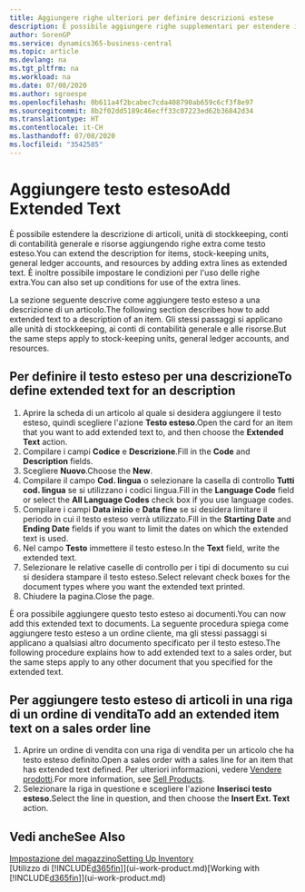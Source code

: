 ```yaml
---
title: Aggiungere righe ulteriori per definire descrizioni estese
description: È possibile aggiungere righe supplementari per estendere il testo standard che descrive un articolo, un conto C/G e altri dati.
author: SorenGP
ms.service: dynamics365-business-central
ms.topic: article
ms.devlang: na
ms.tgt_pltfrm: na
ms.workload: na
ms.date: 07/08/2020
ms.author: sgroespe
ms.openlocfilehash: 0b611a4f2bcabec7cda408790ab659c6cf3f8e97
ms.sourcegitcommit: 8b2f02dd5189c46ecff33c07223ed62b36842d34
ms.translationtype: HT
ms.contentlocale: it-CH
ms.lasthandoff: 07/08/2020
ms.locfileid: "3542585"
---
```

# <a name="add-extended-text"></a><span data-ttu-id="b89db-103">Aggiungere testo esteso</span><span class="sxs-lookup"><span data-stu-id="b89db-103">Add Extended Text</span></span>

<span data-ttu-id="b89db-104">È possibile estendere la descrizione di articoli, unità di stockkeeping, conti di contabilità generale e risorse aggiungendo righe extra come testo esteso.</span><span class="sxs-lookup"><span data-stu-id="b89db-104">You can extend the description for items, stock-keeping units, general ledger accounts, and resources by adding extra lines as extended text.</span></span> <span data-ttu-id="b89db-105">È inoltre possibile impostare le condizioni per l'uso delle righe extra.</span><span class="sxs-lookup"><span data-stu-id="b89db-105">You can also set up conditions for use of the extra lines.</span></span>  

<span data-ttu-id="b89db-106">La sezione seguente descrive come aggiungere testo esteso a una descrizione di un articolo.</span><span class="sxs-lookup"><span data-stu-id="b89db-106">The following section describes how to add extended text to a description of an item.</span></span> <span data-ttu-id="b89db-107">Gli stessi passaggi si applicano alle unità di stockkeeping, ai conti di contabilità generale e alle risorse.</span><span class="sxs-lookup"><span data-stu-id="b89db-107">But the same steps apply to stock-keeping units, general ledger accounts, and resources.</span></span>  

## <a name="to-define-extended-text-for-an-description"></a><span data-ttu-id="b89db-108">Per definire il testo esteso per una descrizione</span><span class="sxs-lookup"><span data-stu-id="b89db-108">To define extended text for an description</span></span>

1. <span data-ttu-id="b89db-109">Aprire la scheda di un articolo al quale si desidera aggiungere il testo esteso, quindi scegliere l'azione **Testo esteso**.</span><span class="sxs-lookup"><span data-stu-id="b89db-109">Open the card for an item that you want to add extended text to, and then choose the **Extended Text** action.</span></span>
2. <span data-ttu-id="b89db-110">Compilare i campi **Codice** e **Descrizione**.</span><span class="sxs-lookup"><span data-stu-id="b89db-110">Fill in the **Code** and **Description** fields.</span></span>
3. <span data-ttu-id="b89db-111">Scegliere **Nuovo**.</span><span class="sxs-lookup"><span data-stu-id="b89db-111">Choose the **New**.</span></span>
4. <span data-ttu-id="b89db-112">Compilare il campo **Cod. lingua** o selezionare la casella di controllo **Tutti cod. lingua** se si utilizzano i codici lingua.</span><span class="sxs-lookup"><span data-stu-id="b89db-112">Fill in the **Language Code** field or select the **All Language Codes** check box if you use language codes.</span></span>
5. <span data-ttu-id="b89db-113">Compilare i campi **Data inizio** e **Data fine** se si desidera limitare il periodo in cui il testo esteso verrà utilizzato.</span><span class="sxs-lookup"><span data-stu-id="b89db-113">Fill in the **Starting Date** and **Ending Date** fields if you want to limit the dates on which the extended text is used.</span></span>
6. <span data-ttu-id="b89db-114">Nel campo **Testo** immettere il testo esteso.</span><span class="sxs-lookup"><span data-stu-id="b89db-114">In the **Text** field, write the extended text.</span></span>
7. <span data-ttu-id="b89db-115">Selezionare le relative caselle di controllo per i tipi di documento su cui si desidera stampare il testo esteso.</span><span class="sxs-lookup"><span data-stu-id="b89db-115">Select relevant check boxes for the document types where you want the extended text printed.</span></span>
8. <span data-ttu-id="b89db-116">Chiudere la pagina.</span><span class="sxs-lookup"><span data-stu-id="b89db-116">Close the page.</span></span>

<span data-ttu-id="b89db-117">È ora possibile aggiungere questo testo esteso ai documenti.</span><span class="sxs-lookup"><span data-stu-id="b89db-117">You can now add this extended text to documents.</span></span> <span data-ttu-id="b89db-118">La seguente procedura spiega come aggiungere testo esteso a un ordine cliente, ma gli stessi passaggi si applicano a qualsiasi altro documento specificato per il testo esteso.</span><span class="sxs-lookup"><span data-stu-id="b89db-118">The following procedure explains how to add extended text to a sales order, but the same steps apply to any other document that you specified for the extended text.</span></span>  

## <a name="to-add-an-extended-item-text-on-a-sales-order-line"></a><span data-ttu-id="b89db-119">Per aggiungere testo esteso di articoli in una riga di un ordine di vendita</span><span class="sxs-lookup"><span data-stu-id="b89db-119">To add an extended item text on a sales order line</span></span>

1. <span data-ttu-id="b89db-120">Aprire un ordine di vendita con una riga di vendita per un articolo che ha testo esteso definito.</span><span class="sxs-lookup"><span data-stu-id="b89db-120">Open a sales order with a sales line for an item that has extended text defined.</span></span> <span data-ttu-id="b89db-121">Per ulteriori informazioni, vedere [Vendere prodotti](sales-how-sell-products.md).</span><span class="sxs-lookup"><span data-stu-id="b89db-121">For more information, see [Sell Products](sales-how-sell-products.md).</span></span>
2. <span data-ttu-id="b89db-122">Selezionare la riga in questione e scegliere l'azione **Inserisci testo esteso**.</span><span class="sxs-lookup"><span data-stu-id="b89db-122">Select the line in question, and then choose the **Insert Ext. Text** action.</span></span>

## <a name="see-also"></a><span data-ttu-id="b89db-123">Vedi anche</span><span class="sxs-lookup"><span data-stu-id="b89db-123">See Also</span></span>

[<span data-ttu-id="b89db-124">Impostazione del magazzino</span><span class="sxs-lookup"><span data-stu-id="b89db-124">Setting Up Inventory</span></span>](inventory-setup-inventory.md)  
<span data-ttu-id="b89db-125">[Utilizzo di [!INCLUDE[d365fin](includes/d365fin_md.md)]](ui-work-product.md)</span><span class="sxs-lookup"><span data-stu-id="b89db-125">[Working with [!INCLUDE[d365fin](includes/d365fin_md.md)]](ui-work-product.md)</span></span>
